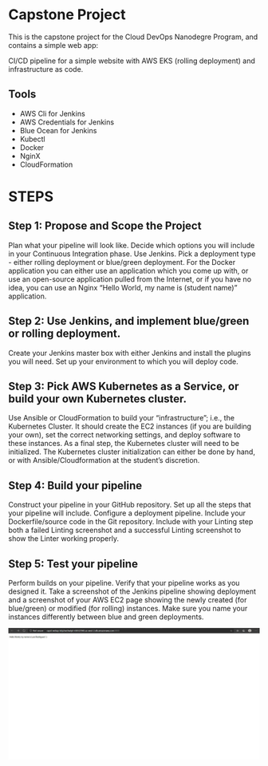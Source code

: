 # Capstone Project

This is the capstone project for the Cloud DevOps Nanodegre Program, and contains a simple web app:

CI/CD pipeline for a simple website with AWS EKS (rolling deployment) and infrastructure as code.

## Tools
* AWS Cli for Jenkins
* AWS Credentials for Jenkins
* Blue Ocean for Jenkins
* Kubectl
* Docker
* NginX
* CloudFormation
# STEPS
## Step 1: Propose and Scope the Project
Plan what your pipeline will look like.
Decide which options you will include in your Continuous Integration phase.
Use Jenkins.
Pick a deployment type - either rolling deployment or blue/green deployment.
For the Docker application you can either use an application which you come up with, or use an open-source application pulled from the Internet, or if you have no idea, you can use an Nginx “Hello World, my name is (student name)” application.
## Step 2: Use Jenkins, and implement blue/green or rolling deployment.
Create your Jenkins master box with either Jenkins and install the plugins you will need.
Set up your environment to which you will deploy code.
## Step 3: Pick AWS Kubernetes as a Service, or build your own Kubernetes cluster.
Use Ansible or CloudFormation to build your “infrastructure”; i.e., the Kubernetes Cluster.
It should create the EC2 instances (if you are building your own), set the correct networking settings, and deploy software to these instances.
As a final step, the Kubernetes cluster will need to be initialized. The Kubernetes cluster initialization can either be done by hand, or with Ansible/Cloudformation at the student’s discretion.
## Step 4: Build your pipeline
Construct your pipeline in your GitHub repository.
Set up all the steps that your pipeline will include.
Configure a deployment pipeline.
Include your Dockerfile/source code in the Git repository.
Include with your Linting step both a failed Linting screenshot and a successful Linting screenshot to show the Linter working properly.
## Step 5: Test your pipeline
Perform builds on your pipeline.
Verify that your pipeline works as you designed it.
Take a screenshot of the Jenkins pipeline showing deployment and a screenshot of your AWS EC2 page showing the newly created (for blue/green) or modified (for rolling) instances. Make sure you name your instances differently between blue and green deployments.

![img-1](screenshots/8.-Deployed.JPG)